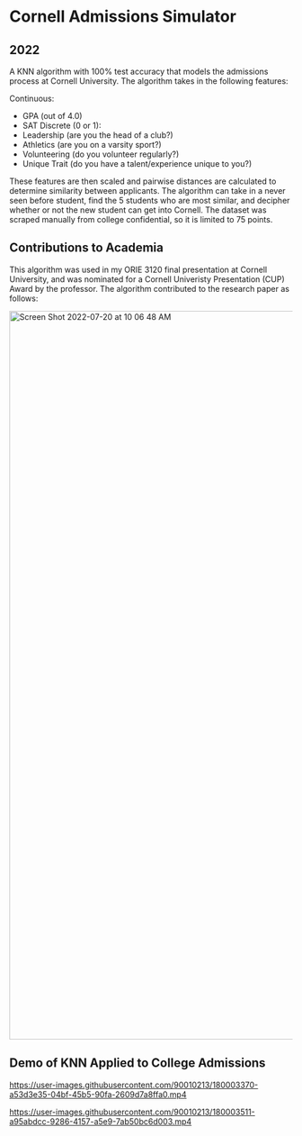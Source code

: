 # Cornell Admissions Simulator

## 2022

A KNN algorithm with 100% test accuracy that models the admissions process at Cornell University. The algorithm takes in the following features:

Continuous:
- GPA (out of 4.0)
- SAT
Discrete (0 or 1):
- Leadership (are you the head of a club?)
- Athletics (are you on a varsity sport?)
- Volunteering (do you volunteer regularly?)
- Unique Trait (do you have a talent/experience unique to you?)

These features are then scaled and pairwise distances are calculated to determine similarity between applicants. The algorithm can take in a never seen before student, find the 5 students who are most similar, and decipher whether or not the new student can get into Cornell. The dataset was scraped manually from college confidential, so it is limited to 75 points.


## Contributions to Academia
This algorithm was used in my ORIE 3120 final presentation at Cornell University, and was nominated for a Cornell Univeristy Presentation (CUP) Award by the professor. The algorithm contributed to the research paper as follows:

<img width="1294" alt="Screen Shot 2022-07-20 at 10 06 48 AM" src="https://user-images.githubusercontent.com/90010213/180002800-bf2705fd-5499-4181-b7a4-3975673bc19f.png">

## Demo of KNN Applied to College Admissions


https://user-images.githubusercontent.com/90010213/180003370-a53d3e35-04bf-45b5-90fa-2609d7a8ffa0.mp4


https://user-images.githubusercontent.com/90010213/180003511-a95abdcc-9286-4157-a5e9-7ab50bc6d003.mp4


